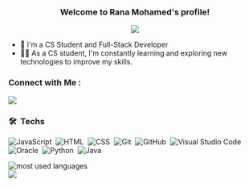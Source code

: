 <h3 align="center">
  Welcome to Rana Mohamed's profile!
</h3>


<!-- Typing SVG by DenverCoder1 - https://github.com/DenverCoder1/readme-typing-svg -->
<p align="center">
  <a href="https://github.com/DenverCoder1/readme-typing-svg"><img src="https://readme-typing-svg.herokuapp.com/?lines=Full-stack%20developer;Always%20learn%20new%20things&font=Fira%20Code&center=true&width=440&height=45&color=f75c7e&vCenter=true&size=22"></a>
</p> 

- 🏢 I'm a CS Student and Full-Stack Developer
- 👨‍💻 As a CS student, I'm constantly learning and exploring new technologies to improve my skills.

### Connect with Me :

<a href="www.linkedin.com/in/rana-mohamed-a8703b280" target="_blank"><img src="https://img.shields.io/badge/LinkedIn-0077B5?style=for-the-badge&logo=linkedin&logoColor=white"/></a>


### 🛠 &nbsp;Techs
![JavaScript](https://img.shields.io/badge/JavaScript-323330?style=for-the-badge&logo=javascript&logoColor=F7DF1E)&nbsp;
![HTML](https://img.shields.io/badge/HTML5-E34F26?style=for-the-badge&logo=html5&logoColor=white)&nbsp;
![CSS](https://img.shields.io/badge/CSS3-1572B6?style=for-the-badge&logo=css3&logoColor=white)&nbsp;
![Git](https://img.shields.io/badge/GIT-E44C30?style=for-the-badge&logo=git&logoColor=white)&nbsp;
![GitHub](https://img.shields.io/badge/GitHub-100000?style=for-the-badge&logo=github&logoColor=white)&nbsp;
![Visual Studio Code](https://img.shields.io/badge/Visual_Studio_Code-0078D4?style=for-the-badge&logo=visual%20studio%20code&logoColor=white)&nbsp;
![Oracle](https://img.shields.io/badge/Oracle-F80000?style=for-the-badge&logo=Oracle&logoColor=white)&nbsp;
![Python](https://img.shields.io/badge/Python-14354C?style=for-the-badge&logo=python&logoColor=white)&nbsp;
![Java](https://img.shields.io/badge/Java-ED8B00?style=for-the-badge&logo=openjdk&logoColor=white)&nbsp;

<img align="left" src="https://github-readme-stats.vercel.app/api/top-langs?username=RanaMohamed24&show_icons=true&locale=en&layout=compact&theme=radical" alt="most used languages" />
<br>
<a href="https://komarev.com/ghpvc/?username=RanaMohames24&style=for-the-badge">
    <img src="https://komarev.com/ghpvc/?username=RanaMohamed24&style=for-the-badge">
</a>



